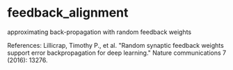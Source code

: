 # feedback_alignment
approximating back-propagation with random feedback weights

References:
Lillicrap, Timothy P., et al. "Random synaptic feedback weights support error backpropagation for deep learning." Nature communications 7 (2016): 13276.
